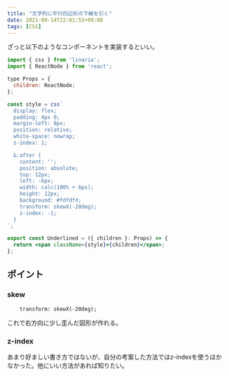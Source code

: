 ```yaml
---
title: "文字列に平行四辺形の下線を引く"
date: 2021-09-14T22:01:53+09:00
tags: [CSS]
---
```

ざっと以下のようなコンポーネントを実装するといい。

```jsx
import { css } from 'linaria';
import { ReactNode } from 'react';

type Props = {
  children: ReactNode;
};

const style = css`
  display: flex;
  padding: 4px 0;
  margin-left: 8px;
  position: relative;
  white-space: nowrap;
  z-index: 1;

  &:after {
    content: '';
    position: absolute;
    top: 12px;
    left: -6px;
    width: calc(100% + 6px);
    height: 12px;
    background: #fdfdfd;
    transform: skewX(-20deg);
    z-index: -1;
  }
`;

export const Underlined = ({ children }: Props) => {
  return <span className={style}>{children}</span>;
};
```

## ポイント

### skew

```css=
    transform: skewX(-20deg);
```

これで右方向に少し歪んだ図形が作れる。

### z-index

あまり好ましい書き方ではないが、自分の考案した方法ではz-indexを使うほかなかった。他にいい方法があれば知りたい。
